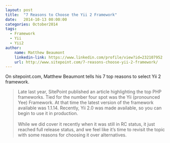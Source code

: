 ```yaml
---
layout: post
title:  "7 Reasons to Choose the Yii 2 Framework"
date:   2014-10-13 00:00:00
categories: October2014
tags:
  - Framework
  - Yii
  - Yii2
author:
    name: Matthew Beaumont
    linkedin-link: https://www.linkedin.com/profile/view?id=232107952
    url: http://www.sitepoint.com/7-reasons-choose-yii-2-framework/
---
```


On sitepoint.com, Matthew Beaumont tells his 7 top reasons to select Yii 2 framework.

> Late last year, SitePoint published an article highlighting the top PHP frameworks. Tied for the number four spot was the Yii (pronounced Yee) Framework. At that time the latest version of the framework available was 1.1.14. Recently, Yii 2.0 was made available, so you can begin to use it in production.
> <br/><br/>
> While we did cover it recently when it was still in RC status, it just reached full release status, and we feel like it’s time to revisit the topic with some reasons for choosing it over alternatives.
